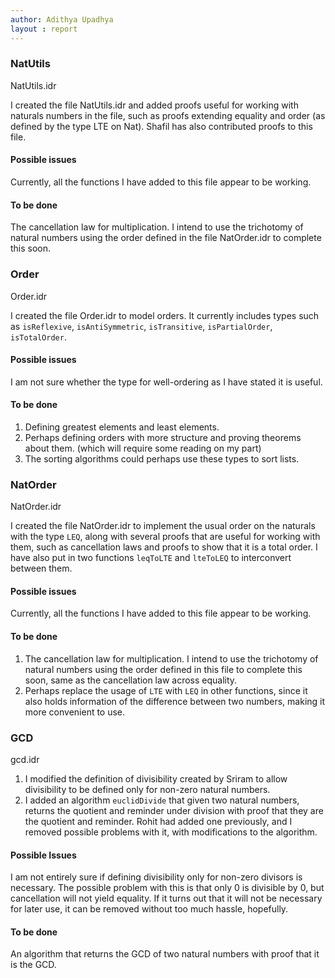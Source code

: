 ```yaml
---
author: Adithya Upadhya
layout : report
---
```


### NatUtils
NatUtils.idr

I created the file NatUtils.idr and added proofs useful for working with naturals numbers in the file, such as proofs extending equality and order (as defined by the type LTE on Nat). Shafil has also contributed proofs to this file.

#### Possible issues
Currently, all the functions I have added to this file appear to be working.

#### To be done
The cancellation law for multiplication. I intend to use the trichotomy of natural numbers using the order defined in the file NatOrder.idr to complete this soon.

### Order
Order.idr

I created the file Order.idr to model orders. It currently includes types such as `isReflexive`, `isAntiSymmetric`, `isTransitive`, `isPartialOrder`, `isTotalOrder`.

#### Possible issues
I am not sure whether the type for well-ordering as I have stated it is useful.

#### To be done
1. Defining greatest elements and least elements.
2. Perhaps defining orders with more structure and proving theorems about them. (which will require some reading on my part)
3. The sorting algorithms could perhaps use these types to sort lists.

### NatOrder
NatOrder.idr

I created the file NatOrder.idr to implement the usual order on the naturals with the type `LEQ`, along with several proofs that are useful for working with them, such as cancellation laws and proofs to show that it is a total order. I have also put in two functions `leqToLTE` and `lteToLEQ` to interconvert between them.

#### Possible issues
Currently, all the functions I have added to this file appear to be working.

#### To be done
1. The cancellation law for multiplication. I intend to use the trichotomy of natural numbers using the order defined in this file to complete this soon, same as the cancellation law across equality.
2. Perhaps replace the usage of `LTE` with `LEQ` in other functions, since it also holds information of the difference between two numbers, making it more convenient to use.

### GCD
gcd.idr

1. I modified the definition of divisibility created by Sriram to allow divisibility to be defined only for non-zero natural numbers.
2. I added an algorithm `euclidDivide` that given two natural numbers, returns the quotient and reminder under division with proof that they are the quotient and reminder. Rohit had added one previously, and I removed possible problems with it, with modifications to the algorithm.

#### Possible Issues
I am not entirely sure if defining divisibility only for non-zero divisors is necessary. The possible problem with this is that only 0 is divisible by 0, but cancellation will not yield equality. If it turns out that it will not be necessary for later use, it can be removed without too much hassle, hopefully.

#### To be done
An algorithm that returns the GCD of two natural numbers with proof that it is the GCD.
